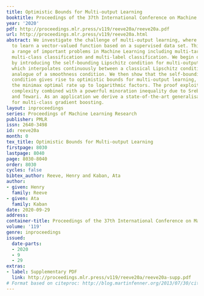 ```yaml
---
title: Optimistic Bounds for Multi-output Learning
booktitle: Proceedings of the 37th International Conference on Machine Learning
year: '2020'
pdf: http://proceedings.mlr.press/v119/reeve20a/reeve20a.pdf
url: http://proceedings.mlr.press/v119/reeve20a.html
abstract: We investigate the challenge of multi-output learning, where the goal is
  to learn a vector-valued function based on a supervised data set. This includes
  a range of important problems in Machine Learning including multi-target regression,
  multi-class classification and multi-label classification. We begin our analysis
  by introducing the self-bounding Lipschitz condition for multi-output loss functions,
  which interpolates continuously between a classical Lipschitz condition and a multi-dimensional
  analogue of a smoothness condition. We then show that the self-bounding Lipschitz
  condition gives rise to optimistic bounds for multi-output learning, which attain
  the minimax optimal rate up to logarithmic factors. The proof exploits local Rademacher
  complexity combined with a powerful minoration inequality due to Srebro, Sridharan
  and Tewari. As an application we derive a state-of-the-art generalisation bound
  for multi-class gradient boosting.
layout: inproceedings
series: Proceedings of Machine Learning Research
publisher: PMLR
issn: 2640-3498
id: reeve20a
month: 0
tex_title: Optimistic Bounds for Multi-output Learning
firstpage: 8030
lastpage: 8040
page: 8030-8040
order: 8030
cycles: false
bibtex_author: Reeve, Henry and Kaban, Ata
author:
- given: Henry
  family: Reeve
- given: Ata
  family: Kaban
date: 2020-09-29
address: 
container-title: Proceedings of the 37th International Conference on Machine Learning
volume: '119'
genre: inproceedings
issued:
  date-parts:
  - 2020
  - 9
  - 29
extras:
- label: Supplementary PDF
  link: http://proceedings.mlr.press/v119/reeve20a/reeve20a-supp.pdf
# Format based on citeproc: http://blog.martinfenner.org/2013/07/30/citeproc-yaml-for-bibliographies/
---
```

